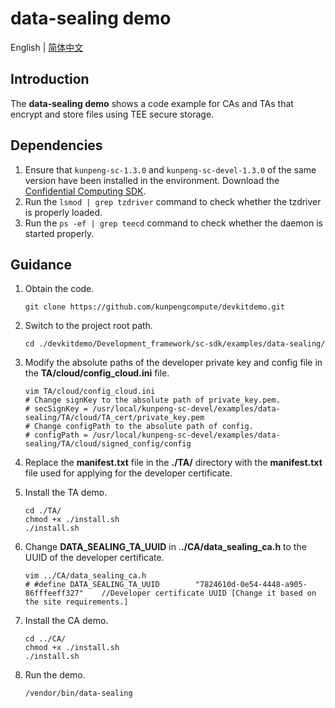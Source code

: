 # **data-sealing demo**

English | [简体中文](README.md)

## Introduction

The **data-sealing demo** shows a code example for CAs and TAs that encrypt and store files using TEE secure storage.

## Dependencies

1. Ensure that `kunpeng-sc-1.3.0` and `kunpeng-sc-devel-1.3.0` of the same version have been installed in the environment. Download the [Confidential Computing SDK](https://mirrors.huaweicloud.com/kunpeng/archive/Kunpeng_SDK/itrustee/).
2. Run the `lsmod | grep tzdriver` command to check whether the tzdriver is properly loaded.
3. Run the  `ps -ef | grep teecd` command to check whether the daemon is started properly.

## Guidance

1. Obtain the code.

   ```shell
   git clone https://github.com/kunpengcompute/devkitdemo.git
   ```

2. Switch to the project root path.

   ```shell
   cd ./devkitdemo/Development_framework/sc-sdk/examples/data-sealing/
   ```

3. Modify the absolute paths of the developer private key and config file in the **TA/cloud/config_cloud.ini** file.

   ```shell
   vim TA/cloud/config_cloud.ini
   # Change signKey to the absolute path of private_key.pem.
   # secSignKey = /usr/local/kunpeng-sc-devel/examples/data-sealing/TA/cloud/TA_cert/private_key.pem
   # Change configPath to the absolute path of config.
   # configPath = /usr/local/kunpeng-sc-devel/examples/data-sealing/TA/cloud/signed_config/config
   ```

4. Replace the **manifest.txt** file in the **./TA/** directory with the **manifest.txt** file used for applying for the
   developer certificate.

5. Install the TA demo.

   ```shell
   cd ./TA/
   chmod +x ./install.sh
   ./install.sh
   ```

6. Change **DATA_SEALING_TA_UUID** in .**./CA/data_sealing_ca.h** to the UUID of the developer certificate.

   ```shell
   vim ../CA/data_sealing_ca.h
   # #define DATA_SEALING_TA_UUID        "7824610d-0e54-4448-a905-86fffeeff327"    //Developer certificate UUID [Change it based on the site requirements.]
   ```

7. Install the CA demo.

   ```shell
   cd ../CA/
   chmod +x ./install.sh
   ./install.sh
   ```

8. Run the demo.

   ```shell
   /vendor/bin/data-sealing
   ```
